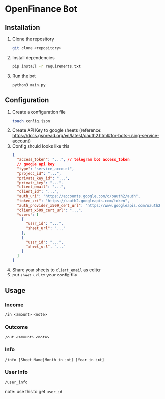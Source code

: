 # OpenFinance Bot
## Installation
1. Clone the repository
    ```bash
    git clone <repository>
    ```
2. Install dependencies
    ```bash
    pip install -r requirements.txt
    ```
3. Run the bot
    ```bash
    python3 main.py
    ```
## Configuration
1. Create a configuration file
    ```bash
    touch config.json
    ```
2. Create API Key to google sheets (reference: https://docs.gspread.org/en/latest/oauth2.html#for-bots-using-service-account)
3. Config should looks like this
    ```json
    {
      "access_token": "...", // telegram bot access_token
      // google api key
      "type": "service_account",
      "project_id": "...",
      "private_key_id": "...",
      "private_key": "...",
      "client_email": "...",
      "client_id": "...",
      "auth_uri": "https://accounts.google.com/o/oauth2/auth",
      "token_uri": "https://oauth2.googleapis.com/token",
      "auth_provider_x509_cert_url": "https://www.googleapis.com/oauth2/v1/certs",
      "client_x509_cert_url": "...",
      "users": [
        {
          "user_id": "...",
          "sheet_url": "..."
        },
        {
          "user_id": "...",
          "sheet_url": "..."
        }
      ]
    }
    ```
4. Share your sheets to `client_email` as editor
5. put `sheet_url` to your config file

## Usage
### Income
```
/in <amount> <note>
```

### Outcome
```
/out <amount> <note>
```

### Info
```
/info [Sheet Name|Month in int] [Year in int]
```

### User Info
```
/user_info
```
note: use this to get `user_id`